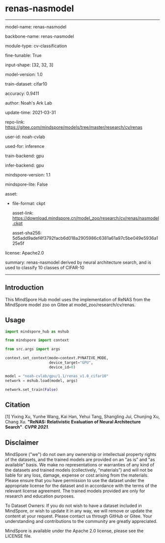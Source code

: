 # renas-nasmodel

---

model-name: renas-nasmodel

backbone-name: renas-nasmodel

module-type: cv-classification

fine-tunable: True

input-shape: [32, 32, 3]

model-version: 1.0

train-dataset: cifar10

accuracy: 0.9411

author: Noah's Ark Lab

update-time: 2021-03-31

repo-link: <https://gitee.com/mindspore/models/tree/master/research/cv/renas>

user-id: noah-cvlab

used-for: inference

train-backend: gpu

infer-backend: gpu

mindspore-version: 1.1

mindspore-lite: False

asset:

- file-format: ckpt

  asset-link: <https://download.mindspore.cn/model_zoo/research/cv/renas/nasmodel.ckpt>

  asset-sha256: 5d5add9adef4f3792facb6d018a2905986c6381a61a97c5be049e5936a125e5f

license: Apache2.0

summary: renas-nasmodel derived by neural architecture search, and is used to classify 10 classes of CIFAR-10

---

## Introduction

This MindSpore Hub model uses the implementation of ReNAS from the MindSpore model zoo on Gitee at model_zoo/research/cv/renas.

## Usage

```python
import mindspore_hub as mshub

from mindspore import context

from src.args import args

context.set_context(mode=context.PYNATIVE_MODE,
                    device_target="GPU",
                    device_id=0)

model = "noah-cvlab/gpu/1.1/renas_v1.0_cifar10"
network = mshub.load(model, args)

network.set_train(False)
```

## Citation

[1] Yixing Xu, Yunhe Wang, Kai Han, Yehui Tang, Shangling Jui, Chunjing Xu, Chang Xu. **"ReNAS: Relativistic Evaluation of Neural Architecture Search"**. <i>**CVPR 2021**.</i>

## Disclaimer

MindSpore ("we") do not own any ownership or intellectual property rights of the datasets, and the trained models are provided on an "as is" and "as available" basis. We make no representations or warranties of any kind of the datasets and trained models (collectively, “materials”) and will not be liable for any loss, damage, expense or cost arising from the materials. Please ensure that you have permission to use the dataset under the appropriate license for the dataset and in accordance with the terms of the relevant license agreement. The trained models provided are only for research and education purposes.

To Dataset Owners: If you do not wish to have a dataset included in MindSpore, or wish to update it in any way, we will remove or update the content at your request. Please contact us through GitHub or Gitee. Your understanding and contributions to the community are greatly appreciated.

MindSpore is available under the Apache 2.0 license, please see the LICENSE file.